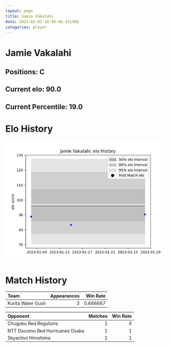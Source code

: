```yaml
---  
layout: page  
title: Jamie Vakalahi  
date: 2023-02-02 18:58:49.331360  
categories: player  
---
```

# Jamie Vakalahi

## Positions: C

## Current elo: 90.0

## Current Percentile: 19.0

# Elo History


![elo history](history_JamieVakalahi.png)
# Match History


| Team              |   Appearances |   Win Rate |
|:------------------|--------------:|-----------:|
| Kurita Water Gush |             3 |   0.666667 |

| Opponent                        |   Matches |   Win Rate |
|:--------------------------------|----------:|-----------:|
| Chugoku Red Regulions           |         1 |          0 |
| NTT Docomo Red Hurricanes Osaka |         1 |          1 |
| Skyactivs Hiroshima             |         1 |          1 |